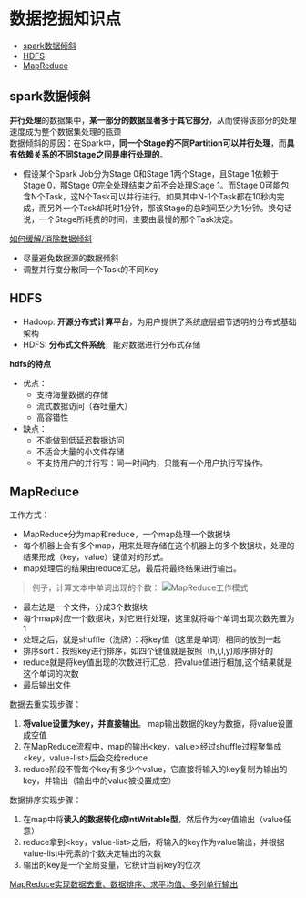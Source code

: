 # 数据挖掘知识点
* [spark数据倾斜](#spark数据倾斜)
* [HDFS](#HDFS)
* [MapReduce](#MapReduce)

<span id="spark数据倾斜"></span>
## spark数据倾斜
**并行处理**的数据集中，**某一部分的数据显著多于其它部分**，从而使得该部分的处理速度成为整个数据集处理的瓶颈   
数据倾斜的原因：在Spark中，**同一个Stage的不同Partition可以并行处理**，而**具有依赖关系的不同Stage之间是串行处理的**。  
* 假设某个Spark Job分为Stage 0和Stage 1两个Stage，且Stage 1依赖于Stage 0，那Stage 0完全处理结束之前不会处理Stage 1。而Stage 0可能包含N个Task，这N个Task可以并行进行。如果其中N-1个Task都在10秒内完成，而另外一个Task却耗时1分钟，那该Stage的总时间至少为1分钟。换句话说，一个Stage所耗费的时间，主要由最慢的那个Task决定。   

[如何缓解/消除数据倾斜](https://www.cnblogs.com/cssdongl/p/6594298.html)
* 尽量避免数据源的数据倾斜
* 调整并行度分散同一个Task的不同Key

<sapn id="HDFS"></span>
## HDFS
* Hadoop: **开源分布式计算平台**，为用户提供了系统底层细节透明的分布式基础架构
* HDFS: **分布式文件系统**，能对数据进行分布式存储

**hdfs的特点**
* 优点：
  * 支持海量数据的存储
  * 流式数据访问（吞吐量大）
  * 高容错性
* 缺点：
  * 不能做到低延迟数据访问
  * 不适合大量的小文件存储
  * 不支持用户的并行写：同一时间内，只能有一个用户执行写操作。

<span id="MapReduce"></span>
## MapReduce
工作方式：
* MapReduce分为map和reduce，一个map处理一个数据块
* 每个机器上会有多个map，用来处理存储在这个机器上的多个数据块，处理的结果形成（key，value）键值对的形式。
* map处理后的结果由reduce汇总，最后将最终结果进行输出。

> 例子，计算文本中单词出现的个数：
![MapReduce工作模式](https://i.ibb.co/FqVWHK9/Mapreduce.png)

* 最左边是一个文件，分成3个数据块
* 每个map对应一个数据块，对它进行处理，这里就将每个单词出现次数先置为1
* 处理之后，就是shuffle（洗牌）：将key值（这里是单词）相同的放到一起
* 排序sort：按照key进行排序，如四个键值就是按照（h,i,l,y)顺序排好的
* reduce就是将key值出现的次数进行汇总，把value值进行相加,这个结果就是这个单词的次数
* 最后输出文件

数据去重实现步骤：
1. **将value设置为key，并直接输出**。 map输出数据的key为数据，将value设置成空值
2. 在MapReduce流程中，map的输出<key，value>经过shuffle过程聚集成<key，value-list>后会交给reduce
3. reduce阶段不管每个key有多少个value，它直接将输入的key复制为输出的key，并输出（输出中的value被设置成空）

数据排序实现步骤：
1. 在map中将**读入的数据转化成IntWritable型**，然后作为key值输出（value任意）
2. reduce拿到<key，value-list>之后，将输入的key作为value输出，并根据value-list中元素的个数决定输出的次数
3. 输出的key是一个全局变量，它统计当前key的位次

[MapReduce实现数据去重、数据排序、求平均值、多列单行输出](https://blog.csdn.net/qq_38262266/article/details/79182179)
